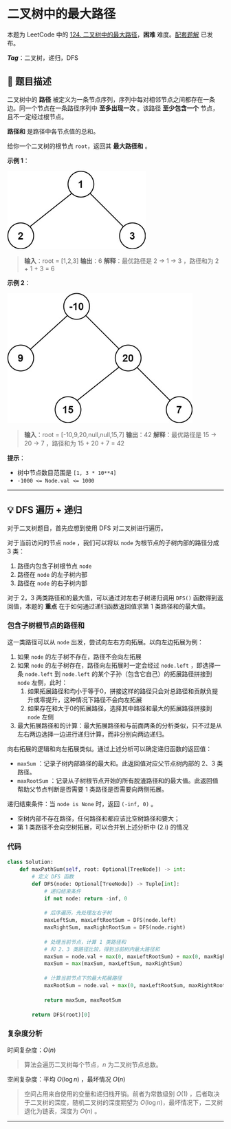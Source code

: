 # 二叉树中的最大路径

本题为 LeetCode 中的 [124. 二叉树中的最大路径](https://leetcode.cn/problems/binary-tree-maximum-path-sum)，**困难** 难度。[配套题解](https://leetcode.cn/problems/binary-tree-maximum-path-sum/solutions/2490748/dfsbian-li-di-gui-by-shen-md-pw5p/) 已发布。

***Tag***：二叉树，递归，DFS

## :open_book: 题目描述

二叉树中的 **路径** 被定义为一条节点序列，序列中每对相邻节点之间都存在一条边。同一个节点在一条路径序列中 **至多出现一次** 。该路径 **至少包含一个** 节点，且不一定经过根节点。

**路径和** 是路径中各节点值的总和。

给你一个二叉树的根节点 `root`，返回其 **最大路径和** 。

**示例 1**：

![LC-124-eg1](resources/124/eg1.jpg)

> **输入**：root = [1,2,3]
> **输出**：6
> **解释**：最优路径是 2 -> 1 -> 3 ，路径和为 2 + 1 + 3 = 6

**示例 2**：

![LC-124-eg2](resources/124/eg2.jpg)

> **输入**：root = [-10,9,20,null,null,15,7]
> **输出**：42
> **解释**：最优路径是 15 -> 20 -> 7 ，路径和为 15 + 20 + 7 = 42

**提示**：

- 树中节点数目范围是 `[1, 3 * 10**4]`
- `-1000 <= Node.val <= 1000`

---

## :bulb: DFS 遍历 + 递归

对于二叉树题目，首先应想到使用 DFS 对二叉树进行遍历。

对于当前访问的节点 `node` ，我们可以将以 `node` 为根节点的子树内部的路径分成 3 类：

1. 路径内包含子树根节点 `node`
2. 路径在 `node` 的左子树内部
3. 路径在 `node` 的右子树内部

对于 2，3 两类路径和的最大值，可以通过对左右子树递归调用 `DFS()` 函数得到返回值，本题的 **重点** 在于如何通过递归函数返回值求第 1 类路径和的最大值。

### 包含子树根节点的路径和

这一类路径可以从 `node` 出发，尝试向左右方向拓展。以向左边拓展为例：

1. 如果 `node` 的左子树不存在，路径不会向左拓展
2. 如果 `node` 的左子树存在，路径向左拓展时一定会经过 `node.left` ，即选择一条 `node.left` 到 `node.left` 的某个子孙（包含它自己）的拓展路径拼接到 `node` 左侧，此时：
   1. 如果拓展路径和均小于等于0，拼接这样的路径只会对总路径和贡献负提升或零提升，这种情况下路径不会向左拓展
   2. 如果存在和大于0的拓展路径，选择其中路径和最大的拓展路径拼接到 `node` 左侧
3. 最大拓展路径和的计算：最大拓展路径和与前面两条的分析类似，只不过是从左右两边选择一边进行递归计算，而非分别向两边递归。

向右拓展的逻辑和向左拓展类似。通过上述分析可以确定递归函数的返回值：

- `maxSum` ：记录子树内部路径的最大和。此返回值对应父节点树内部的 2、3 类路径。
- `maxRootSum` ：记录从子树根节点开始的所有脱渣路径和的最大值。此返回值帮助父节点判断是否需要 1 类路径是否需要向两侧拓展。

递归结束条件：当 `node is None` 时，返回 `(-inf, 0)` 。

- 空树内部不存在路径，任何路径和都应该比空树路径和要大；
- 第 1 类路径不会向空树拓展，可以合并到上述分析中 (2.i) 的情况

### 代码

```Python
class Solution:
    def maxPathSum(self, root: Optional[TreeNode]) -> int:
        # 定义 DFS 函数
        def DFS(node: Optional[TreeNode]) -> Tuple[int]:
            # 递归结束条件
            if not node: return -inf, 0
            
            # 后序遍历，先处理左右子树
            maxLeftSum, maxLeftRootSum = DFS(node.left)
            maxRightSum, maxRightRootSum = DFS(node.right)

            # 处理当前节点，计算 1 类路径和 
            # 和 2、3 类路径比较，得到当前树内最大路径和
            maxSum = node.val + max(0, maxLeftRootSum) + max(0, maxRightRootSum)
            maxSum = max(maxSum, maxLeftSum, maxRightSum)

            # 计算当前节点下的最大拓展路径
            maxRootSum = node.val + max(0, maxLeftRootSum, maxRightRootSum)
            
            return maxSum, maxRootSum
        
        return DFS(root)[0]
```

### 复杂度分析

时间复杂度：$O(n)$
> 算法会遍历二叉树每个节点，$n$ 为二叉树节点总数。

空间复杂度：平均 $O(\log n)$ ，最坏情况 $O(n)$
> 空间占用来自使用的变量和递归栈开销。前者为常数级别 $O(1)$ ，后者取决于二叉树的深度，随机二叉树的深度期望为 $O(\log n)$，最坏情况下，二叉树退化为链表，深度为 $O(n)$ 。

---
